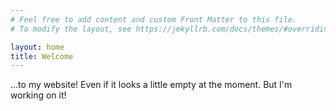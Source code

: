 ```yaml
---
# Feel free to add content and custom Front Matter to this file.
# To modify the layout, see https://jekyllrb.com/docs/themes/#overriding-theme-defaults

layout: home
title: Welcome
---
```

...to my website! Even if it looks a little empty at the moment. But I'm working on it!
